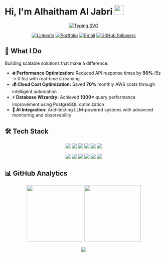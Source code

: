 # Hi, I'm Alhaitham Al Jabri <img src="https://media.giphy.com/media/hvRJCLFzcasrR4ia7z/giphy.gif" width="30px"/>

<p align="center">
  <a href="https://git.io/typing-svg"><img src="https://readme-typing-svg.herokuapp.com?font=Fira+Code&weight=600&size=22&pause=1000&color=3B82F6&center=true&vCenter=true&width=600&lines=Senior+Full+Stack+Software+Engineer;4%2B+Years+Building+High-Performance+Apps;AI+Systems+%7C+Cloud+Architecture+%7C+Go+Expert" alt="Typing SVG" /></a>
</p>

<div align="center">

[![LinkedIn](https://img.shields.io/badge/LinkedIn-%230077B5.svg?style=for-the-badge&logo=linkedin&logoColor=white)](https://www.linkedin.com/in/alhaitham)
[![Portfolio](https://img.shields.io/badge/Portfolio-%23000000.svg?style=for-the-badge&logo=vercel&logoColor=white)](https://alhaitham.dev)
[![Email](https://img.shields.io/badge/Email-D14836?style=for-the-badge&logo=gmail&logoColor=white)](mailto:jabri.dev@gmail.com)
[![GitHub followers](https://img.shields.io/github/followers/aljab012?color=236ad3&labelColor=1155ba&style=for-the-badge&logo=github&label=Follow&logoColor=white)](https://github.com/aljab012?tab=followers)

</div>

## 🚀 What I Do

Building scalable solutions that make a difference:
- **🔥 Performance Optimization:** Reduced API response times by **90%** (5s → 0.5s) with real-time streaming
- **💰 Cloud Cost Optimization:** Saved **70%** monthly AWS costs through intelligent automation
- **⚡ Database Wizardry:** Achieved **1000×** query performance improvement using PostgreSQL optimization
- **🤖 AI Integration:** Architecting LLM-powered systems with advanced monitoring and observability

## 🛠️ Tech Stack

<p align="center">
  <img src="https://img.shields.io/badge/Go-00ADD8?style=for-the-badge&logo=go&logoColor=white" />
  <img src="https://img.shields.io/badge/TypeScript-007ACC?style=for-the-badge&logo=typescript&logoColor=white" />
  <img src="https://img.shields.io/badge/Python-FFD43B?style=for-the-badge&logo=python&logoColor=blue" />
  <img src="https://img.shields.io/badge/React-20232A?style=for-the-badge&logo=react&logoColor=61DAFB" />
  <img src="https://img.shields.io/badge/Next.js-000000?style=for-the-badge&logo=nextdotjs&logoColor=white" />
  <img src="https://img.shields.io/badge/PostgreSQL-316192?style=for-the-badge&logo=postgresql&logoColor=white" />
</p>

<p align="center">
  <img src="https://img.shields.io/badge/AWS-FF9900?style=for-the-badge&logo=amazonaws&logoColor=white" />
  <img src="https://img.shields.io/badge/Docker-2CA5E0?style=for-the-badge&logo=docker&logoColor=white" />
  <img src="https://img.shields.io/badge/Kubernetes-326ce5.svg?&style=for-the-badge&logo=kubernetes&logoColor=white" />
  <img src="https://img.shields.io/badge/Redis-DC382D?style=for-the-badge&logo=redis&logoColor=white" />
  <img src="https://img.shields.io/badge/Git-F05032?style=for-the-badge&logo=git&logoColor=white" />
  <img src="https://img.shields.io/badge/Linux-FCC624?style=for-the-badge&logo=linux&logoColor=black" />
</p>

## 📊 GitHub Analytics

<p align="center">
  <img height="180em" src="https://github-readme-stats.vercel.app/api?username=aljab012&show_icons=true&theme=tokyonight&include_all_commits=true&count_private=true&hide_border=true"/>
  <img height="180em" src="https://github-readme-stats.vercel.app/api/top-langs/?username=aljab012&layout=compact&langs_count=8&theme=tokyonight&hide_border=true"/>
</p>

<p align="center">
  <img src="https://github-readme-streak-stats.herokuapp.com/?user=aljab012&theme=tokyonight&hide_border=true" />
</p>
